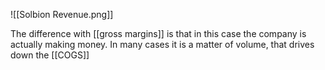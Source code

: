 ![[Solbion Revenue.png]]

The difference with [[gross margins]] is that in this case the company is actually making money. In many cases it is a matter of volume, that drives down the [[COGS]]